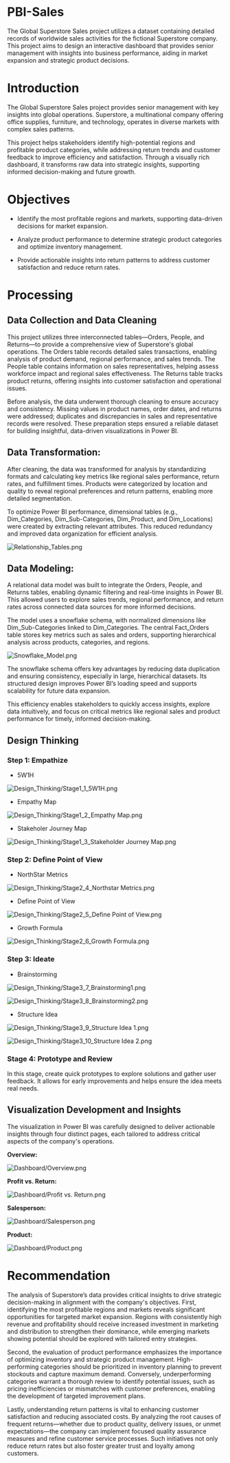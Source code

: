 # PBI-Sales
The Global Superstore Sales project utilizes a dataset containing detailed records of worldwide sales activities for the fictional Superstore company. This project aims to design an interactive dashboard that provides senior management with insights into business performance, aiding in market expansion and strategic product decisions.
# Introduction
The Global Superstore Sales project provides senior management with key insights into global operations. Superstore, a multinational company offering office supplies, furniture, and technology, operates in diverse markets with complex sales patterns.

This project helps stakeholders identify high-potential regions and profitable product categories, while addressing return trends and customer feedback to improve efficiency and satisfaction. Through a visually rich dashboard, it transforms raw data into strategic insights, supporting informed decision-making and future growth.
# Objectives
- Identify the most profitable regions and markets, supporting data-driven decisions for market expansion.

- Analyze product performance to determine strategic product categories and optimize inventory management.

- Provide actionable insights into return patterns to address customer satisfaction and reduce return rates.
# Processing
## Data Collection and Data Cleaning
This project utilizes three interconnected tables—Orders, People, and Returns—to provide a comprehensive view of Superstore's global operations. The Orders table records detailed sales transactions, enabling analysis of product demand, regional performance, and sales trends. The People table contains information on sales representatives, helping assess workforce impact and regional sales effectiveness. The Returns table tracks product returns, offering insights into customer satisfaction and operational issues.

Before analysis, the data underwent thorough cleaning to ensure accuracy and consistency. Missing values in product names, order dates, and returns were addressed; duplicates and discrepancies in sales and representative records were resolved. These preparation steps ensured a reliable dataset for building insightful, data-driven visualizations in Power BI.
## Data Transformation:
After cleaning, the data was transformed for analysis by standardizing formats and calculating key metrics like regional sales performance, return rates, and fulfillment times. Products were categorized by location and quality to reveal regional preferences and return patterns, enabling more detailed segmentation.

To optimize Power BI performance, dimensional tables (e.g., Dim_Categories, Dim_Sub-Categories, Dim_Product, and Dim_Locations) were created by extracting relevant attributes. This reduced redundancy and improved data organization for efficient analysis.

![Relationship_Tables.png](https://github.com/khangtran85/Business-Performance-Analysis-for-Sales/blob/main/Relationship_Tables.png)
## Data Modeling:
A relational data model was built to integrate the Orders, People, and Returns tables, enabling dynamic filtering and real-time insights in Power BI. This allowed users to explore sales trends, regional performance, and return rates across connected data sources for more informed decisions.

The model uses a snowflake schema, with normalized dimensions like Dim_Sub-Categories linked to Dim_Categories. The central Fact_Orders table stores key metrics such as sales and orders, supporting hierarchical analysis across products, categories, and regions.

![Snowflake_Model.png](https://github.com/khangtran85/Business-Performance-Analysis-for-Sales/blob/main/Snowflake_Model.png)

The snowflake schema offers key advantages by reducing data duplication and ensuring consistency, especially in large, hierarchical datasets. Its structured design improves Power BI’s loading speed and supports scalability for future data expansion.

This efficiency enables stakeholders to quickly access insights, explore data intuitively, and focus on critical metrics like regional sales and product performance for timely, informed decision-making.
## Design Thinking
### Step 1: Empathize
- 5W1H

![Design_Thinking/Stage1_1_5W1H.png](https://github.com/khangtran85/Business-Performance-Analysis-for-Sales/blob/main/Design_Thinking/Stage1_1_5W1H.png)

- Empathy Map

![Design_Thinking/Stage1_2_Empathy Map.png](https://github.com/khangtran85/Business-Performance-Analysis-for-Sales/blob/main/Design_Thinking/Stage1_2_Empathy%20Map.png)

- Stakeholer Journey Map

![Design_Thinking/Stage1_3_Stakeholder Journey Map.png](https://github.com/khangtran85/Business-Performance-Analysis-for-Sales/blob/main/Design_Thinking/Stage1_3_Stakeholder%20Journey%20Map.png)
  
### Step 2: Define Point of View
- NorthStar Metrics

![Design_Thinking/Stage2_4_Northstar Metrics.png](https://github.com/khangtran85/Business-Performance-Analysis-for-Sales/blob/main/Design_Thinking/Stage2_4_Northstar%20Metrics.png)

- Define Point of View

![Design_Thinking/Stage2_5_Define Point of View.png](https://github.com/khangtran85/Business-Performance-Analysis-for-Sales/blob/main/Design_Thinking/Stage2_5_Define%20Point%20of%20View.png)

- Growth Formula

![Design_Thinking/Stage2_6_Growth Formula.png](https://github.com/khangtran85/Business-Performance-Analysis-for-Sales/blob/main/Design_Thinking/Stage2_6_Growth%20Formula.png)

### Step 3: Ideate
- Brainstorming

![Design_Thinking/Stage3_7_Brainstorming1.png](https://github.com/khangtran85/Business-Performance-Analysis-for-Sales/blob/main/Design_Thinking/Stage3_7_Brainstorming1.png)

![Design_Thinking/Stage3_8_Brainstorming2.png](https://github.com/khangtran85/Business-Performance-Analysis-for-Sales/blob/main/Design_Thinking/Stage3_8_Brainstorming2.png)

- Structure Idea

![Design_Thinking/Stage3_9_Structure Idea 1.png](https://github.com/khangtran85/Business-Performance-Analysis-for-Sales/blob/main/Design_Thinking/Stage3_9_Structure%20Idea%201.png)

![Design_Thinking/Stage3_10_Structure Idea 2.png](https://github.com/khangtran85/Business-Performance-Analysis-for-Sales/blob/main/Design_Thinking/Stage3_10_Structure%20Idea%202.png)

### Stage 4: Prototype and Review
In this stage, create quick prototypes to explore solutions and gather user feedback. It allows for early improvements and helps ensure the idea meets real needs.
## Visualization Development and Insights
The visualization in Power BI was carefully designed to deliver actionable insights through four distinct pages, each tailored to address critical aspects of the company's operations.

**Overview:**

![Dashboard/Overview.png](https://github.com/khangtran85/Business-Performance-Analysis-for-Sales/blob/main/Dashboard/Overview.png)

**Profit vs. Return:**

![Dashboard/Profit vs. Return.png](https://github.com/khangtran85/Business-Performance-Analysis-for-Sales/blob/main/Dashboard/Profit%20vs.%20Return.png)

**Salesperson:**

![Dashboard/Salesperson.png](https://github.com/khangtran85/Business-Performance-Analysis-for-Sales/blob/main/Dashboard/Salesperson.png)

**Product:**

![Dashboard/Product.png](https://github.com/khangtran85/Business-Performance-Analysis-for-Sales/blob/main/Dashboard/Product.png)

# Recommendation
The analysis of Superstore’s data provides critical insights to drive strategic decision-making in alignment with the company's objectives. First, identifying the most profitable regions and markets reveals significant opportunities for targeted market expansion. Regions with consistently high revenue and profitability should receive increased investment in marketing and distribution to strengthen their dominance, while emerging markets showing potential should be explored with tailored entry strategies.

Second, the evaluation of product performance emphasizes the importance of optimizing inventory and strategic product management. High-performing categories should be prioritized in inventory planning to prevent stockouts and capture maximum demand. Conversely, underperforming categories warrant a thorough review to identify potential issues, such as pricing inefficiencies or mismatches with customer preferences, enabling the development of targeted improvement plans.

Lastly, understanding return patterns is vital to enhancing customer satisfaction and reducing associated costs. By analyzing the root causes of frequent returns—whether due to product quality, delivery issues, or unmet expectations—the company can implement focused quality assurance measures and refine customer service processes. Such initiatives not only reduce return rates but also foster greater trust and loyalty among customers.
